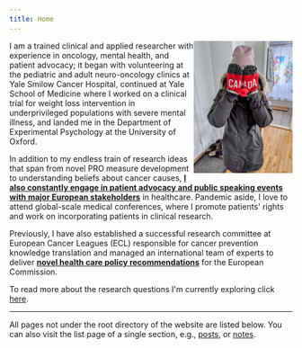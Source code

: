 ```yaml
---
title: Home
---
```


<img src="/images/portrait.png" class="center" style="max-width:35%;min-width:50px;float:right;"/>

I am a trained clinical and applied researcher with experience in oncology, mental health, and patient advocacy; it began with volunteering at the pediatric and adult neuro-oncology clinics at Yale Smilow Cancer Hospital, continued at Yale School of Medicine where I worked on a clinical trial for weight loss intervention in underprivileged populations with severe mental illness, and landed me in the Department of Experimental Psychology at the University of Oxford. 

In addition to my endless train of research ideas that span from novel PRO measure development to understanding beliefs about cancer causes, [**I also constantly engage in patient advocacy and public speaking events with major European stakeholders**](https://blog.ehfg.org/2020/10/16/covid-19-spreading-the-importance-of-health-literacy-e1/) in healthcare. Pandemic aside, I love to attend global-scale medical conferences, where I promote patients' rights and work on incorporating patients in clinical research.

Previously, I have also established a successful research committee at European Cancer Leagues (ECL) responsible for cancer prevention knowledge translation and managed an international team of experts to deliver [**novel health care policy recommendations**](https://www.healthparliament.eu/hlsc/) for the European Commission.

To read more about the research questions I'm currently exploring click [here](/research/).

***

All pages not under the root directory of the website are listed below. You can also visit the list page of a single section, e.g., [posts](/post/), or [notes](/note/).
